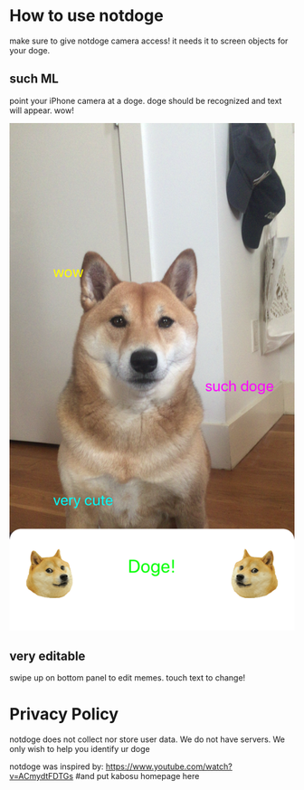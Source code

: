 <h1>How to use notdoge</h1>

make sure to give notdoge camera access! it needs it to screen objects for your doge.

  <h2>such ML</h2>

  point your iPhone camera at a doge. doge should be recognized and text will appear. wow!
  
  ![doge](/img/IMG_3440.PNG)

  <h2>very editable</h2>

  swipe up on bottom panel to edit memes. touch text to change!

<h1>Privacy Policy</h1>

notdoge does not collect nor store user data. We do not have servers. We only wish to help you identify ur doge

notdoge was inspired by:
https://www.youtube.com/watch?v=ACmydtFDTGs
#and put kabosu homepage here
